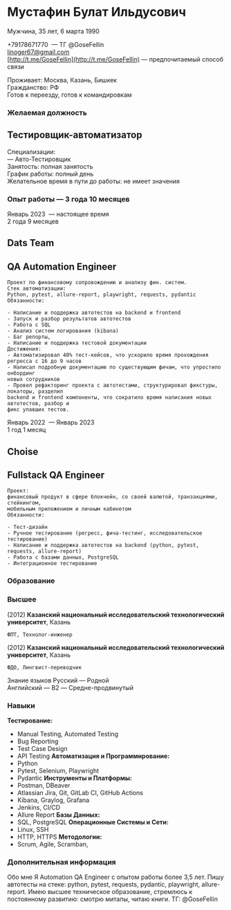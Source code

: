 # Мустафин Булат Ильдусович

Мужчина, 35 лет, 6 марта 1990  

+79178671770  — ТГ @GoseFellin  
linoger67@gmail.com  
[http://t.me/GoseFellin](http://t.me/GoseFellin)  — предпочитаемый способ связи

Проживает: Москва, Казань, Бишкек  
Гражданство: РФ  
Готов к переезду, готов к командировкам  

### Желаемая должность  
## Тестировщик-автоматизатор  

Специализации:  
— Авто-Тестировщик  
Занятость: полная занятость  
График работы: полный день  
Желательное время в пути до работы: не имеет значения  

### Опыт работы — 3 года 10 месяцев  

Январь 2023  — настоящее время  
2 года 9 месяцев  

## Dats Team  
## QA Automation Engineer  

```
Проект по финансовому сопровождению и анализу фин. систем.
Стек автоматизации:
Python, pytest, allure-report, playwright, requests, pydantic
Обязанности:

- Написание и поддержка автотестов на backend и frontend
- Запуск и разбор результатов автотестов
- Работа с SQL
- Анализ систем логирования (kibana)
- Баг репорты,
- Написание и поддержка тестовой документации
Достижения:
- Автоматизировал 40% тест-кейсов, что ускорило время прохождения регресса с 16 до 9 часов
- Написал подробную документацию по существующим фичам, что упростило онбординг
новых сотрудников
- Провел рефакторинг проекта с автотестами, структурировал фикстуры, локаторы, разделил
backend и frontend компоненты, что сократило время написания новых автотестов, разбор и
фикс упавших тестов.
```
Январь 2022  — Январь 2023  
1 год 1 месяц  

## Choise  
## Fullstack QA Engineer  

```
Проект:
финансовый продукт в сфере блокчейн, со своей валютой, транзакциями, стейкингом,
мобильным приложением и личным кабинетом
Обязанности:

- Тест-дизайн
- Ручное тестирование (регресс, фича-тестинг, исследовательское тестирование)
- Написание и поддержка автотестов на backend (python, pytest, requests, allure-report)
- Работа с базами данных, PostgreSQL
- Интеграционное тестирование
```
### Образование  
### Высшее  

(2012) **Казанский национальный исследовательский технологический университет**, Казань
```
ФПТ, Технолог-инженер
```
(2012) **Казанский национальный исследовательский технологический университет**, Казань

```
ФДО, Лингвист-переводчик
```
Знание языков Русский — Родной  
Английский — B2 — Средне-продвинутый  

### Навыки
**Тестирование:**
*   Manual Testing, Automated Testing
*   Bug Reporting
*   Test Case Design
*   API Testing
**Автоматизация и Программирование:**
*   Python
*   Pytest, Selenium, Playwright
*   Pydantic
**Инструменты и Платформы:**
*   Postman, DBeaver
*   Atlassian Jira, Git, GitLab CI, GitHub Actions
*   Kibana, Graylog, Grafana
*   Jenkins, CI/CD
*   Allure Report
**Базы Данных:**
*   SQL, PostgreSQL
**Операционные Системы и Сети:**
*   Linux, SSH
*   HTTP, HTTPS
**Методологии:**
*   Scrum, Agile, Scramban, 


### Дополнительная информация
Обо мне Я Automation QA Engineer с опытом работы более 3,5 лет. Пишу автотесты на стеке: python,
pytest, requests, pydantic, playwright, allure-report. Имею высшее техническое образование,
стремлюсь к постоянному развитию: смотрю митапы, читаю книги.
ТГ: @GoseFellin



